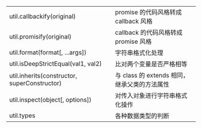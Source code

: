 |                                              |                                              |
| :------------------------------------------- | -------------------------------------------- |
| util.callbackify(original)                   | promise 的代码风格转成 callback 风格         |
| util.promisify(original)                     | callback 的代码风格转成 promise 风格         |
| util.format(format[, ...args])               | 字符串格式化处理                             |
| util.isDeepStrictEqual(val1, val2)           | 比对两个变量是否严格相等                     |
| util.inherits(constructor, superConstructor) | 与 class 的 extends 相同，继承父类的方法属性 |
| util.inspect(object[, options])              | 对传入对象进行字符串格式化操作               |
| util.types                                   | 各种数据类型的判断                           |

